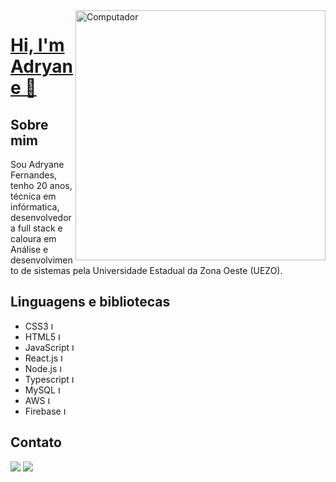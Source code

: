 <img src="https://image.freepik.com/vetores-gratis/linguagens-de-programacao-css-e-html-programacao-de-computadores-codificacao-ti-personagem-de-desenho-animado-de-programador-feminino-software-desenvolvimento-de-sites-ilustracao-em-vetor-conceito-metafora-isolado_335657-2740.jpg" min-width="400px" max-width="400px" width="400px" align="right" alt="Computador">

# <a href="https://www.linkedin.com/in/adryane-fernandes-146ba01bb/"> Hi, I'm Adryane 👋 </a>


## Sobre mim
Sou Adryane Fernandes, tenho 20 anos, técnica em infórmatica, desenvolvedora full stack e caloura em Análise e desenvolvimento de sistemas pela Universidade Estadual da Zona Oeste (UEZO).
<br />

## Linguagens e bibliotecas
- CSS3 <img src="https://img2.gratispng.com/20180704/qpr/kisspng-cascading-style-sheets-logo-css3-html-web-developm-5b3d40a4d013e0.7927254715307409008523.jpg" width="12px" alt="Logo css3"/>
- HTML5 <img src="https://logodownload.org/wp-content/uploads/2016/10/html5-logo-10.png" width="12px" alt="Logo html5"/>
- JavaScript <img src="https://upload.wikimedia.org/wikipedia/commons/thumb/9/99/Unofficial_JavaScript_logo_2.svg/480px-Unofficial_JavaScript_logo_2.svg.png" width="12px" alt="Logo javascript"/>
- React.js <img src="https://miro.medium.com/max/500/1*cPh7ujRIfcHAy4kW2ADGOw.png" width="12px" alt="Logo react"/>
- Node.js <img src="https://ualts.com/uploaded/courses/1542916960KoH6pA00fx.png" width="12px" alt="Logo react"/>
- Typescript <img src="https://th.bing.com/th/id/Rcf2eeeb829610bc029776cdab2b1f3de?rik=XCSlxNe4MX5SOg&pid=ImgRaw" width="12px" alt="Logo react"/>
- MySQL <img src="https://th.bing.com/th/id/Ra8b907e084b27f6d4ddc15e6b1225ee4?rik=vwvgsmkTH6AA8Q&pid=ImgRaw" width="12px" alt="Logo react"/>
- AWS <img src="https://th.bing.com/th/id/R907bb552a84ad254db6675c6b608f244?rik=MpmE8nUlkbyY9A&pid=ImgRaw" width="12px" alt="Logo react"/>
- Firebase <img src="https://th.bing.com/th/id/Re60883173ed47d4ef5d422a909c7ac6a?rik=gDLG5JpIR9zbHQ&pid=ImgRaw" width="12px" alt="Logo react"/>


## Contato
<a href="https://www.linkedin.com/in/adryane-fernandes-146ba01bb/"><img src="https://img.shields.io/badge/LinkedIn-0077B5?style=for-the-badge&logo=linkedin&logoColor=white" /></a>
<a href="https://github.com/adryanefernandes"><img src="https://img.shields.io/badge/GitHub-100000?style=for-the-badge&logo=github&logoColor=white" /></a>


